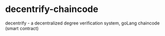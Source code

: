 # decentrify-chaincode
decentrify - a decentralized degree verification system, goLang chaincode (smart contract)



